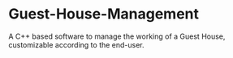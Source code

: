 # Guest-House-Management

A C++ based software to manage the working of a Guest House, customizable according to the end-user.
